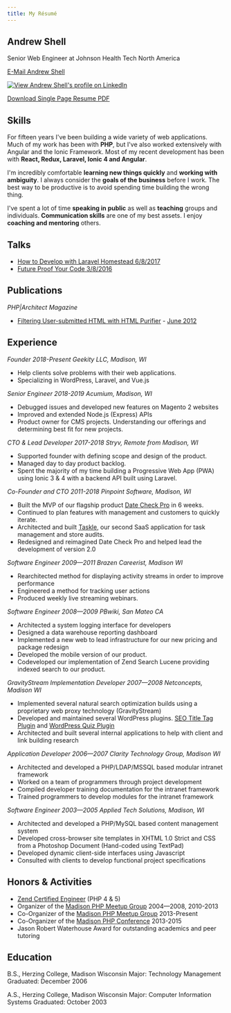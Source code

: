 ```yaml
---
title: My Résumé
---
```


## Andrew Shell

Senior Web Engineer at Johnson Health Tech North America

[E-Mail Andrew Shell](/contact/)

[![View Andrew Shell's profile on LinkedIn](https://www.linkedin.com/img/webpromo/btn_viewmy_160x25.gif)](https://www.linkedin.com/in/andrewshell)

[Download Single Page Resume PDF](/uploads/2019/02/resume.pdf)

## Skills

For fifteen years I've been building a wide variety of web applications. Much of my work has been with **PHP**, but I've also worked extensively with Angular and the Ionic Framework. Most of my recent development has been with **React, Redux, Laravel, Ionic 4 and Angular**.

I'm incredibly comfortable **learning new things quickly** and **working with ambiguity**. I always consider the **goals of the business** before I work. The best way to be productive is to avoid spending time building the wrong thing.

I've spent a lot of time **speaking in public** as well as **teaching** groups and individuals. **Communication skills** are one of my best assets. I enjoy **coaching and mentoring** others.

## Talks

  * [How to Develop with Laravel Homestead 6/8/2017](https://youtu.be/OprG0mI0srM)
  * [Future Proof Your Code 3/8/2016](https://youtu.be/yEc48QfkFcY)

## Publications

_PHP|Architect Magazine_

  * [Filtering User-submitted HTML with HTML Purifier](/htmlpurifier-article/) - [June 2012](http://www.phparch.com/magazine/2012-2/june/)

## Experience

_Founder 2018-Present
Geekity LLC, Madison, WI_

  * Help clients solve problems with their web applications.
  * Specializing in WordPress, Laravel, and Vue.js

_Senior Engineer 2018-2019
Acumium, Madison, WI_

  * Debugged issues and developed new features on Magento 2 websites
  * Improved and extended Node.js (Express) APIs
  * Product owner for CMS projects. Understanding our offerings and determining best fit for new projects.

_CTO & Lead Developer 2017-2018
Stryv, Remote from Madison, WI_

  * Supported founder with defining scope and design of the product.
  * Managed day to day product backlog.
  * Spent the majority of my time building a Progressive Web App (PWA) using Ionic 3 & 4 with a backend API built using Laravel.

_Co-Founder and CTO 2011-2018
Pinpoint Software, Madison, WI_

  * Built the MVP of our flagship product [Date Check Pro](http://datecheckpro.com/) in 6 weeks.
  * Continued to plan features with management and customers to quickly iterate.
  * Architected and built [Taskle](http://www.taskle.com/), our second SaaS application for task management and store audits.
  * Redesigned and reimagined Date Check Pro and helped lead the development of version 2.0

_Software Engineer 2009—2011
Brazen Careerist, Madison WI_

  * Rearchitected method for displaying activity streams in order to improve performance
  * Engineered a method for tracking user actions
  * Produced weekly live streaming webinars.

_Software Engineer 2008—2009
PBwiki, San Mateo CA_

  * Architected a system logging interface for developers
  * Designed a data warehouse reporting dashboard
  * Implemented a new web to lead infrastructure for our new pricing and package redesign
  * Developed the mobile version of our product.
  * Codeveloped our implementation of Zend Search Lucene providing indexed search to our product.

_GravityStream Implementation Developer 2007—2008
Netconcepts, Madison WI_

  * Implemented several natural search optimization builds using a proprietary web proxy technology (GravityStream)
  * Developed and maintained several WordPress plugins. [SEO Title Tag Plugin](http://www.netconcepts.com/seo-title-tag-plugin/) and [WordPress Quiz Plugin](http://www.netconcepts.com/wordpress-quiz-plugin/)
  * Architected and built several internal applications to help with client and link building research

_Application Developer 2006—2007
Clarity Technology Group, Madison WI_

  * Architected and developed a PHP/LDAP/MSSQL based modular intranet framework
  * Worked on a team of programmers through project development
  * Compiled developer training documentation for the intranet framework
  * Trained programmers to develop modules for the intranet framework

_Software Engineer 2003—2005
Applied Tech Solutions, Madison, WI_

  * Architected and developed a PHP/MySQL based content management system
  * Developed cross-browser site templates in XHTML 1.0 Strict and CSS from a Photoshop Document (Hand-coded using TextPad)
  * Developed dynamic client-side interfaces using Javascript
  * Consulted with clients to develop functional project specifications

## Honors & Activities

  * [Zend Certified Engineer](http://www.zend.com/en/yellow-pages/ZEND901198) (PHP 4 & 5)
  * Organizer of the [Madison PHP Meetup Group](https://www.meetup.com/madisonphp/) 2004—2008, 2010-2013
  * Co-Organizer of the [Madison PHP Meetup Group](https://www.meetup.com/madisonphp/) 2013-Present
  * Co-Organizer of the [Madison PHP Conference](https://www.madisonphpconference.com/) 2013-2015
  * Jason Robert Waterhouse Award for outstanding academics and peer tutoring

## Education

B.S., Herzing College, Madison Wisconsin
Major: Technology Management
Graduated: December 2006

A.S., Herzing College, Madison Wisconsin
Major: Computer Information Systems
Graduated: October 2003
